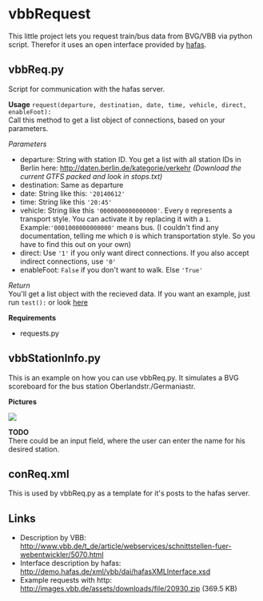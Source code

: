 vbbRequest
==========

This little project lets you request train/bus data from BVG/VBB via python script. Therefor it uses an open interface provided by [hafas](http://www.hacon.de/hafas). 

vbbReq.py
---------
Script for communication with the hafas server. 

**Usage**
`request(departure, destination, date, time, vehicle, direct, enableFoot):`<br>
Call this method to get a list object of connections, based on your parameters.

*Parameters*<br>
* departure: String with station ID. You get a list with all station IDs in Berlin here: http://daten.berlin.de/kategorie/verkehr *(Download the current GTFS packed and look in stops.txt)*
* destination: Same as departure
* date: String like this: `'20140612'`
* time: String like this `'20:45'`
* vehicle: String like this `'0000000000000000'`. Every `0` represents a transport style. You can activate it by replacing it with a `1`. Example:`'0001000000000000'` means bus. (I couldn't find any documentation, telling me which `0` is which transportation style. So you have to find this out on your own)
* direct: Use `'1'` if you only want direct connections. If you also accept indirect connections, use `'0'` 
* enableFoot: `False` if you don't want to walk. Else `'True'`

*Return*<br>
You'll get a list object with the recieved data. If you want an example, just run `test():` or look [here](https://github.com/pascalweiss/vbbRequest/blob/master/example_request_vbbReq.txt)
  
**Requirements** <br>
* requests.py


vbbStationInfo.py
-----------------
This is an example on how you can use vbbReq.py. It simulates a BVG scoreboard for the bus station Oberlandstr./Germaniastr.

**Pictures** <br>

![](http://www.upload-pictures.de/bild.php/57662,vbbreqscreenshotkopieJ55ZT.png) 

**TODO** <br>
There could be an input field, where the user can enter the name for his desired station. 

conReq.xml
----------
This is used by vbbReq.py as a template for it's posts to the hafas server. 


Links
-----
* Description by VBB: http://www.vbb.de/t_de/article/webservices/schnittstellen-fuer-webentwickler/5070.html
* Interface description by hafas: http://demo.hafas.de/xml/vbb/dai/hafasXMLInterface.xsd
* Example requests with http: http://images.vbb.de/assets/downloads/file/20930.zip (369.5 KB)

 

